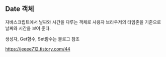 ## Date 객체

자바스크립트에서 날짜와 시간을 다루는 객체로 사용자 브라우저의 타임존을 기준으로 날짜와 시간을 보여 준다.

생성자, Get함수, Set함수는 블로그 참조

https://jeeee712.tistory.com/44
